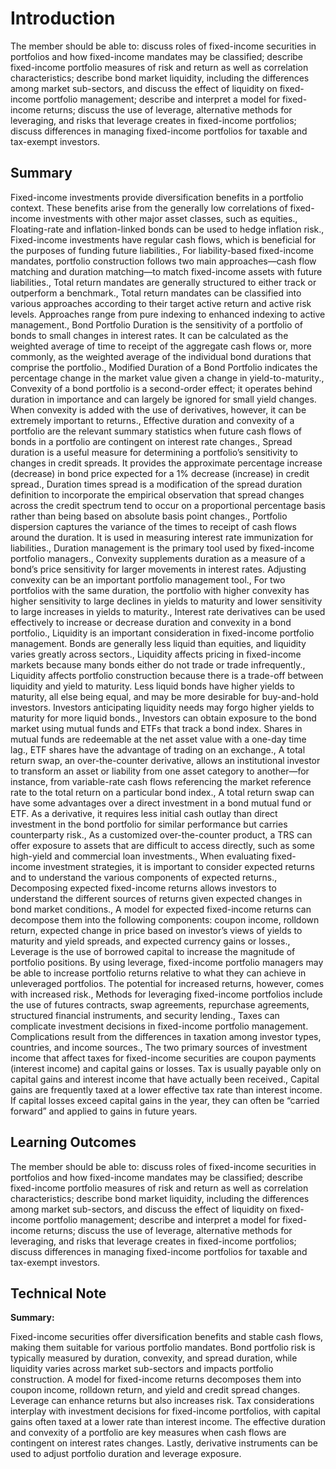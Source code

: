 # Introduction

The member should be able to: discuss roles of fixed-income securities in portfolios and how fixed-income mandates may be classified; describe fixed-income portfolio measures of risk and return as well as correlation characteristics; describe bond market liquidity, including the differences among market sub-sectors, and discuss the effect of liquidity on fixed-income portfolio management; describe and interpret a model for fixed-income returns; discuss the use of leverage, alternative methods for leveraging, and risks that leverage creates in fixed-income portfolios; discuss differences in managing fixed-income portfolios for taxable and tax-exempt investors.

## Summary

Fixed-income investments provide diversification benefits in a portfolio context. These benefits arise from the generally low correlations of fixed-income investments with other major asset classes, such as equities., Floating-rate and inflation-linked bonds can be used to hedge inflation risk., Fixed-income investments have regular cash flows, which is beneficial for the purposes of funding future liabilities., For liability-based fixed-income mandates, portfolio construction follows two main approaches—cash flow matching and duration matching—to match fixed-income assets with future liabilities., Total return mandates are generally structured to either track or outperform a benchmark., Total return mandates can be classified into various approaches according to their target active return and active risk levels. Approaches range from pure indexing to enhanced indexing to active management., Bond Portfolio Duration is the sensitivity of a portfolio of bonds to small changes in interest rates. It can be calculated as the weighted average of time to receipt of the aggregate cash flows or, more commonly, as the weighted average of the individual bond durations that comprise the portfolio., Modified Duration of a Bond Portfolio indicates the percentage change in the market value given a change in yield-to-maturity., Convexity of a bond portfolio is a second-order effect; it operates behind duration in importance and can largely be ignored for small yield changes. When convexity is added with the use of derivatives, however, it can be extremely important to returns., Effective duration and convexity of a portfolio are the relevant summary statistics when future cash flows of bonds in a portfolio are contingent on interest rate changes., Spread duration is a useful measure for determining a portfolio’s sensitivity to changes in credit spreads. It provides the approximate percentage increase (decrease) in bond price expected for a 1% decrease (increase) in credit spread., Duration times spread is a modification of the spread duration definition to incorporate the empirical observation that spread changes across the credit spectrum tend to occur on a proportional percentage basis rather than being based on absolute basis point changes., Portfolio dispersion captures the variance of the times to receipt of cash flows around the duration. It is used in measuring interest rate immunization for liabilities., Duration management is the primary tool used by fixed-income portfolio managers., Convexity supplements duration as a measure of a bond’s price sensitivity for larger movements in interest rates. Adjusting convexity can be an important portfolio management tool., For two portfolios with the same duration, the portfolio with higher convexity has higher sensitivity to large declines in yields to maturity and lower sensitivity to large increases in yields to maturity., Interest rate derivatives can be used effectively to increase or decrease duration and convexity in a bond portfolio., Liquidity is an important consideration in fixed-income portfolio management. Bonds are generally less liquid than equities, and liquidity varies greatly across sectors., Liquidity affects pricing in fixed-income markets because many bonds either do not trade or trade infrequently., Liquidity affects portfolio construction because there is a trade-off between liquidity and yield to maturity. Less liquid bonds have higher yields to maturity, all else being equal, and may be more desirable for buy-and-hold investors. Investors anticipating liquidity needs may forgo higher yields to maturity for more liquid bonds., Investors can obtain exposure to the bond market using mutual funds and ETFs that track a bond index. Shares in mutual funds are redeemable at the net asset value with a one-day time lag., ETF shares have the advantage of trading on an exchange., A total return swap, an over-the-counter derivative, allows an institutional investor to transform an asset or liability from one asset category to another—for instance, from variable-rate cash flows referencing the market reference rate to the total return on a particular bond index., A total return swap can have some advantages over a direct investment in a bond mutual fund or ETF. As a derivative, it requires less initial cash outlay than direct investment in the bond portfolio for similar performance but carries counterparty risk., As a customized over-the-counter product, a TRS can offer exposure to assets that are difficult to access directly, such as some high-yield and commercial loan investments., When evaluating fixed-income investment strategies, it is important to consider expected returns and to understand the various components of expected returns., Decomposing expected fixed-income returns allows investors to understand the different sources of returns given expected changes in bond market conditions., A model for expected fixed-income returns can decompose them into the following components: coupon income, rolldown return, expected change in price based on investor’s views of yields to maturity and yield spreads, and expected currency gains or losses., Leverage is the use of borrowed capital to increase the magnitude of portfolio positions. By using leverage, fixed-income portfolio managers may be able to increase portfolio returns relative to what they can achieve in unleveraged portfolios. The potential for increased returns, however, comes with increased risk., Methods for leveraging fixed-income portfolios include the use of futures contracts, swap agreements, repurchase agreements, structured financial instruments, and security lending., Taxes can complicate investment decisions in fixed-income portfolio management. Complications result from the differences in taxation among investor types, countries, and income sources., The two primary sources of investment income that affect taxes for fixed-income securities are coupon payments (interest income) and capital gains or losses. Tax is usually payable only on capital gains and interest income that have actually been received., Capital gains are frequently taxed at a lower effective tax rate than interest income. If capital losses exceed capital gains in the year, they can often be “carried forward” and applied to gains in future years.

## Learning Outcomes

The member should be able to: discuss roles of fixed-income securities in portfolios and how fixed-income mandates may be classified; describe fixed-income portfolio measures of risk and return as well as correlation characteristics; describe bond market liquidity, including the differences among market sub-sectors, and discuss the effect of liquidity on fixed-income portfolio management; describe and interpret a model for fixed-income returns; discuss the use of leverage, alternative methods for leveraging, and risks that leverage creates in fixed-income portfolios; discuss differences in managing fixed-income portfolios for taxable and tax-exempt investors.

## Technical Note

**Summary:**

Fixed-income securities offer diversification benefits and stable cash flows, making them suitable for various portfolio mandates. Bond portfolio risk is typically measured by duration, convexity, and spread duration, while liquidity varies across market sub-sectors and impacts portfolio construction. A model for fixed-income returns decomposes them into coupon income, rolldown return, and yield and credit spread changes. Leverage can enhance returns but also increases risk. Tax considerations interplay with investment decisions for fixed-income portfolios, with capital gains often taxed at a lower rate than interest income. The effective duration and convexity of a portfolio are key measures when cash flows are contingent on interest rates changes. Lastly, derivative instruments can be used to adjust portfolio duration and leverage exposure.